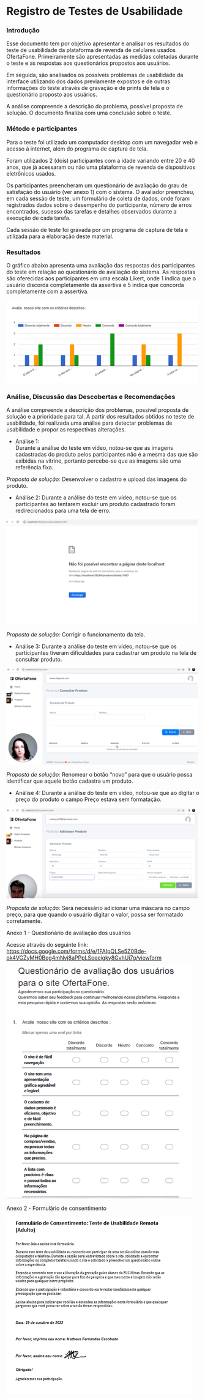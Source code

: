 # Registro de Testes de Usabilidade

### Introdução 

Esse documento tem por objetivo apresentar e analisar os resultados do teste de usabilidade da plataforma de revenda de celulares usados OfertaFone. Primeiramente são apresentadas as medidas coletadas durante o teste e as respostas aos questionários propostos aos usuários.  

Em seguida, são analisados os possíveis problemas de usabilidade da interface utilizando dos dados previamente expostos e de outras informações do teste através de gravação e de prints de tela e o questionário proposto aos usuários. 

A análise compreende a descrição do problema, possível proposta de solução. O documento finaliza com uma conclusão sobre o teste. 

### Método e participantes 

Para o teste foi utilizado um computador desktop com um navegador web e acesso à internet, além do programa de captura de tela.  

Foram utilizados 2 (dois) participantes com a idade variando entre 20 e 40 anos, que já acessaram ou não uma plataforma de revenda de dispositivos eletrônicos usados. 

Os participantes preencheram um questionário de avaliação do grau de satisfação do usuário (ver anexo 1) com o sistema. O avaliador preencheu, em cada sessão de teste, um formulário de coleta de dados, onde foram registrados dados sobre o desempenho do participante, número de erros encontrados, sucesso das tarefas e detalhes observados durante a execução de cada tarefa. 

Cada sessão de teste foi gravada por um programa de captura de tela e utilizada para a elaboração deste material. 

### Resultados 

O gráfico abaixo apresenta uma avaliação das respostas dos participantes do teste em relação ao questionário de avaliação do sistema. As respostas são oferecidas aos participantes em uma escala Likert, onde 1 indica que o usuário discorda completamente da assertiva e 5 indica que concorda completamente com a assertiva. 

<img src="/docs/img/plano_usabilidade/grafico.png" width="500">


### Análise, Discussão das Descobertas e Recomendações 

A análise compreende a descrição dos problemas, possível proposta de solução e a prioridade para tal. A partir dos resultados obtidos no teste de usabilidade, foi realizada uma análise para detectar problemas de usabilidade e propor as respectivas alterações. 

- Análise 1:  
Durante a análise do teste em vídeo, notou-se que as imagens cadastradas do produto pelos participantes não é a mesma das que são exibidas na vitrine, portanto percebe-se que as imagens são uma referência fixa. 

*Proposta de solução:*  Desenvolver o cadastro e upload das imagens do produto. 

- Análise 2: 
Durante a análise do teste em vídeo, notou-se que os participantes ao tentarem excluir um produto cadastrado foram redirecionados para uma tela de erro.

<img src="/docs/img/plano_usabilidade/erro.png" width="500">

*Proposta de solução:* Corrigir o funcionamento da tela. 

- Análise 3:
Durante a análise do teste em vídeo, notou-se que os participantes tiveram dificuldades para cadastrar um produto na tela de consultar produto. 

<img src="/docs/img/plano_usabilidade/analise3.png" width="500">

*Proposta de solução:* Renomear o botão “novo” para que o usuário possa identificar que aquele botão cadastra um produto. 

- Análise 4:
Durante a análise do teste em vídeo, notou-se que ao digitar o preço do produto o campo Preço estava sem formatação.

<img src="/docs/img/plano_usabilidade/analise4.png" width="500">

*Proposta de solução:* Será necessário adicionar uma máscara no campo preço, para que quando o usuário digitar o valor, possa ser formatado corretamente.



 Anexo 1 - Questionário de avaliação dos usuários 
 
 Acesse através do seguinte link:
 https://docs.google.com/forms/d/e/1FAIpQLSe5Z0Bde-ok4VGZyMH0Beg4mNvj8aPPpLSoeeigky8GvhUj7g/viewform
 
 ![alt text](/docs/img/questionario.PNG)

 Anexo 2 - Formulário de consentimento 

  ![alt text](/docs/img/plano_usabilidade/formulario.png)
 
 
